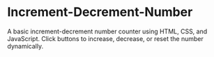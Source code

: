 # Increment-Decrement-Number
A basic increment-decrement number counter using HTML, CSS, and JavaScript. Click buttons to increase, decrease, or reset the number dynamically.

